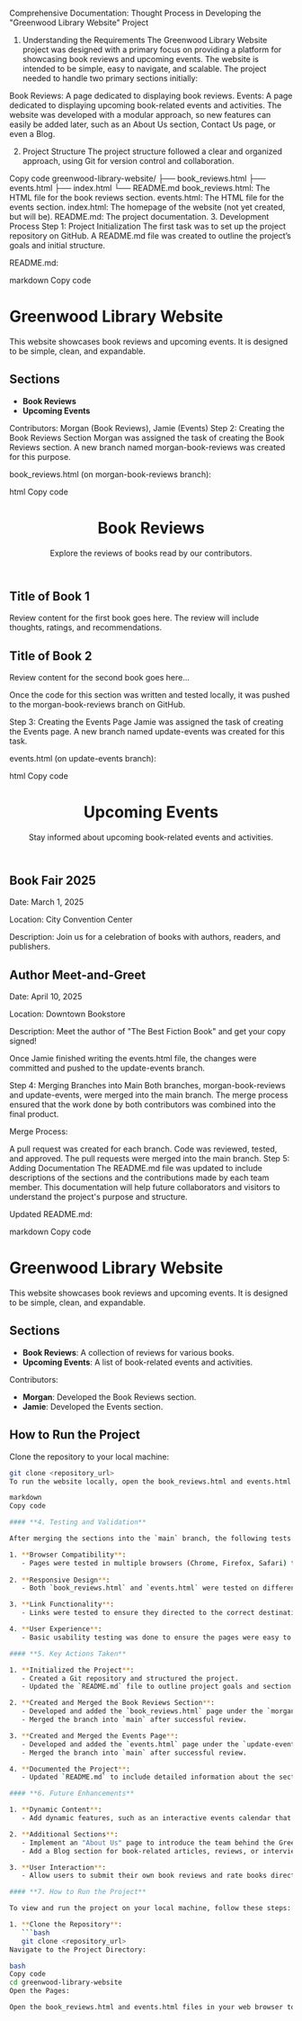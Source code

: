 Comprehensive Documentation: Thought Process in Developing the "Greenwood Library Website" Project
1. Understanding the Requirements
The Greenwood Library Website project was designed with a primary focus on providing a platform for showcasing book reviews and upcoming events. The website is intended to be simple, easy to navigate, and scalable. The project needed to handle two primary sections initially:

Book Reviews: A page dedicated to displaying book reviews.
Events: A page dedicated to displaying upcoming book-related events and activities.
The website was developed with a modular approach, so new features can easily be added later, such as an About Us section, Contact Us page, or even a Blog.

2. Project Structure
The project structure followed a clear and organized approach, using Git for version control and collaboration.

Copy code
greenwood-library-website/
├── book_reviews.html
├── events.html
├── index.html
└── README.md
book_reviews.html: The HTML file for the book reviews section.
events.html: The HTML file for the events section.
index.html: The homepage of the website (not yet created, but will be).
README.md: The project documentation.
3. Development Process
Step 1: Project Initialization
The first task was to set up the project repository on GitHub. A README.md file was created to outline the project’s goals and initial structure.

README.md:

markdown
Copy code
# Greenwood Library Website

This website showcases book reviews and upcoming events. It is designed to be simple, clean, and expandable.

## Sections
- **Book Reviews**
- **Upcoming Events**

Contributors: Morgan (Book Reviews), Jamie (Events)
Step 2: Creating the Book Reviews Section
Morgan was assigned the task of creating the Book Reviews section. A new branch named morgan-book-reviews was created for this purpose.

book_reviews.html (on morgan-book-reviews branch):

html
Copy code
<!DOCTYPE html>
<html lang="en">
<head>
    <meta charset="UTF-8">
    <meta name="viewport" content="width=device-width, initial-scale=1.0">
    <title>Book Reviews</title>
</head>
<body>
    <header>
        <h1>Book Reviews</h1>
        <p>Explore the reviews of books read by our contributors.</p>
    </header>
    <section>
        <article>
            <h2>Title of Book 1</h2>
            <p>Review content for the first book goes here. The review will include thoughts, ratings, and recommendations.</p>
        </article>
        <article>
            <h2>Title of Book 2</h2>
            <p>Review content for the second book goes here...</p>
        </article>
    </section>
</body>
</html>
Once the code for this section was written and tested locally, it was pushed to the morgan-book-reviews branch on GitHub.

Step 3: Creating the Events Page
Jamie was assigned the task of creating the Events page. A new branch named update-events was created for this task.

events.html (on update-events branch):

html
Copy code
<!DOCTYPE html>
<html lang="en">
<head>
    <meta charset="UTF-8">
    <meta name="viewport" content="width=device-width, initial-scale=1.0">
    <title>Upcoming Events</title>
</head>
<body>
    <header>
        <h1>Upcoming Events</h1>
        <p>Stay informed about upcoming book-related events and activities.</p>
    </header>
    <section>
        <article>
            <h2>Book Fair 2025</h2>
            <p>Date: March 1, 2025</p>
            <p>Location: City Convention Center</p>
            <p>Description: Join us for a celebration of books with authors, readers, and publishers.</p>
        </article>
        <article>
            <h2>Author Meet-and-Greet</h2>
            <p>Date: April 10, 2025</p>
            <p>Location: Downtown Bookstore</p>
            <p>Description: Meet the author of "The Best Fiction Book" and get your copy signed!</p>
        </article>
    </section>
</body>
</html>
Once Jamie finished writing the events.html file, the changes were committed and pushed to the update-events branch.

Step 4: Merging Branches into Main
Both branches, morgan-book-reviews and update-events, were merged into the main branch. The merge process ensured that the work done by both contributors was combined into the final product.

Merge Process:

A pull request was created for each branch.
Code was reviewed, tested, and approved.
The pull requests were merged into the main branch.
Step 5: Adding Documentation
The README.md file was updated to include descriptions of the sections and the contributions made by each team member. This documentation will help future collaborators and visitors to understand the project's purpose and structure.

Updated README.md:

markdown
Copy code
# Greenwood Library Website

This website showcases book reviews and upcoming events. It is designed to be simple, clean, and expandable.

## Sections
- **Book Reviews**: A collection of reviews for various books.
- **Upcoming Events**: A list of book-related events and activities.

Contributors:
- **Morgan**: Developed the Book Reviews section.
- **Jamie**: Developed the Events section.

## How to Run the Project

Clone the repository to your local machine:
```bash
git clone <repository_url>
To run the website locally, open the book_reviews.html and events.html files in your browser.

markdown
Copy code

#### **4. Testing and Validation**

After merging the sections into the `main` branch, the following tests were conducted:

1. **Browser Compatibility**:
   - Pages were tested in multiple browsers (Chrome, Firefox, Safari) to ensure compatibility and proper rendering of the content.
   
2. **Responsive Design**:
   - Both `book_reviews.html` and `events.html` were tested on different screen sizes (mobile, tablet, desktop) to ensure that the layout adjusts appropriately.

3. **Link Functionality**:
   - Links were tested to ensure they directed to the correct destinations. For instance, external event links were validated to ensure they led to the correct registration pages.

4. **User Experience**:
   - Basic usability testing was done to ensure the pages were easy to navigate and that users could quickly find the information they were looking for (book reviews and events).

#### **5. Key Actions Taken**

1. **Initialized the Project**:
   - Created a Git repository and structured the project.
   - Updated the `README.md` file to outline project goals and section contributions.

2. **Created and Merged the Book Reviews Section**:
   - Developed and added the `book_reviews.html` page under the `morgan-book-reviews` branch.
   - Merged the branch into `main` after successful review.

3. **Created and Merged the Events Page**:
   - Developed and added the `events.html` page under the `update-events` branch.
   - Merged the branch into `main` after successful review.

4. **Documented the Project**:
   - Updated `README.md` to include detailed information about the sections and contributors.

#### **6. Future Enhancements**

1. **Dynamic Content**:
   - Add dynamic features, such as an interactive events calendar that allows users to filter events by date, location, or type.

2. **Additional Sections**:
   - Implement an "About Us" page to introduce the team behind the Greenwood Library Website.
   - Add a Blog section for book-related articles, reviews, or interviews with authors.

3. **User Interaction**:
   - Allow users to submit their own book reviews and rate books directly on the website.

#### **7. How to Run the Project**

To view and run the project on your local machine, follow these steps:

1. **Clone the Repository**:
   ```bash
   git clone <repository_url>
Navigate to the Project Directory:

bash
Copy code
cd greenwood-library-website
Open the Pages:

Open the book_reviews.html and events.html files in your web browser to view the pages locally.
